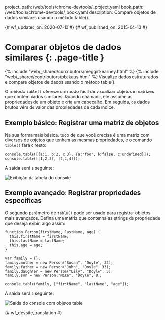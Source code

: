project_path: /web/tools/chrome-devtools/_project.yaml
book_path: /web/tools/chrome-devtools/_book.yaml
description: Compare objetos de dados similares usando o método table().

{# wf_updated_on: 2020-07-10 #}
{# wf_published_on: 2015-04-13 #}

# Comparar objetos de dados similares {: .page-title }

{% include "web/_shared/contributors/megginkearney.html" %}
{% include "web/_shared/contributors/pbakaus.html" %}
Visualize dados estruturados e compare objetos de dados usando o método table().

O método `table()` oferece um modo fácil de visualizar objetos e matrizes que contêm dados similares. Quando chamado, ele assume as propriedades de um objeto e cria um cabeçalho. Em seguida, os dados brutos vêm do valor das propriedades de cada índice.


## Exemplo básico: Registrar uma matriz de objetos

Na sua forma mais básica, tudo de que você precisa é uma matriz com diversos de objetos que tenham as mesmas propriedades, e o comando `table()` fará o resto:


    console.table([{a:1, b:2, c:3}, {a:"foo", b:false, c:undefined}]);
    console.table([[1,2,3], [2,3,4]]);
    
  
A saída será a seguinte:

![Exibição da tabela do console](images/table-arrays.png)

## Exemplo avançado: Registrar propriedades específicas

O segundo parâmetro de `table()` pode ser usado para registrar objetos mais avançados. Defina uma matriz que contenha as strings de propriedade que deseja exibir, algo assim:


    function Person(firstName, lastName, age) {
      this.firstName = firstName;
      this.lastName = lastName;
      this.age = age;
    }
    
    var family = {};
    family.mother = new Person("Susan", "Doyle", 32);
    family.father = new Person("John", "Doyle", 33);
    family.daughter = new Person("Lily", "Doyle", 5);
    family.son = new Person("Mike", "Doyle", 8);
    
    console.table(family, ["firstName", "lastName", "age"]);
    

A saída será a seguinte:

![Saída do console com objetos table](images/table-people-objects.png)




{# wf_devsite_translation #}
